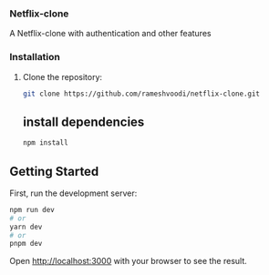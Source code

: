 ### Netflix-clone

A Netflix-clone with authentication and other features

### Installation

1. Clone the repository:

   ```bash
   git clone https://github.com/rameshvoodi/netflix-clone.git
   ```
   ## install dependencies
   ```bash
   npm install
   ```
## Getting Started

First, run the development server:

```bash
npm run dev
# or
yarn dev
# or
pnpm dev
```

Open [http://localhost:3000](http://localhost:3000) with your browser to see the result.
